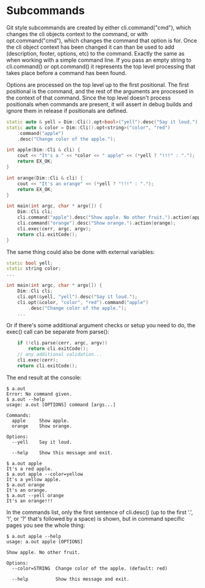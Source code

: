 # Subcommands

Git style subcommands are created by either cli.command\("cmd"\), which changes the cli objects context to the command, or with opt.command\("cmd"\), which changes the command that option is for. Once the cli object context has been changed it can than be used to add \(description, footer, options, etc\) to the command. Exactly the same as when working with a simple command line. If you pass an empty string to cli.command\(\) or opt.command\(\) it represents the top level processing that takes place before a command has been found.

Options are processed on the top level up to the first positional. The first positional is the command, and the rest of the arguments are processed in the context of that command. Since the top level doesn't process positionals when commands are present, it will assert in debug builds and ignore them in release if positionals are defined.

```cpp
static auto & yell = Dim::Cli().opt<bool>("yell").desc("Say it loud.");
static auto & color = Dim::Cli().opt<string>("color", "red")
    .command("apple")
    .desc("Change color of the apple.");

int apple(Dim::Cli & cli) {
    cout << "It's a " << *color << " apple" << (*yell ? "!!!" : ".");
    return EX_OK;
}

int orange(Dim::Cli & cli) {
    cout << "It's an orange" << (*yell ? "!!!" : ".");
    return EX_OK;
}

int main(int argc, char * argv[]) {
    Dim::Cli cli;
    cli.command("apple").desc("Show apple. No other fruit.").action(apple);
    cli.command("orange").desc("Show orange.").action(orange);
    cli.exec(cerr, argc, argv);
    return cli.exitCode();
}
```

The same thing could also be done with external variables:

```cpp
static bool yell;
static string color;
...

int main(int argc, char * argv[]) {
    Dim::Cli cli;
    cli.opt(&yell, "yell").desc("Say it loud.");
    cli.opt(&color, "color", "red").command("apple")
        .desc("Change color of the apple.");
    ...
```

Or if there's some additional argument checks or setup you need to do, the exec\(\) call can be separate from parse\(\):

```cpp
    if (!cli.parse(cerr, argc, argv))
        return cli.exitCode();
    // any additional validation...
    cli.exec(cerr);
    return cli.exitCode();
```

The end result at the console:

```text
$ a.out
Error: No command given.
$ a.out --help
usage: a.out [OPTIONS] command [args...]

Commands:
  apple     Show apple.
  orange    Show orange.

Options:
  --yell    Say it loud.

  --help    Show this message and exit.

$ a.out apple
It's a red apple.
$ a.out apple --color=yellow
It's a yellow apple.
$ a.out orange
It's an orange.
$ a.out --yell orange
It's an orange!!!
```

In the commands list, only the first sentence of cli.desc\(\) \(up to the first '.', '!', or '?' that's followed by a space\) is shown, but in command specific pages you see the whole thing:

```text
$ a.out apple --help
usage: a.out apple [OPTIONS]

Show apple. No other fruit.

Options:
  --color=STRING  Change color of the apple. (default: red)

  --help          Show this message and exit.
```

